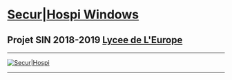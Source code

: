# [Secur|Hospi Windows](http://sin.ze.cx/Logiciel)

## Projet SIN 2018-2019 [Lycee de L'Europe](http://www.lycee-europe-dunkerque.fr/)

________
[![Secur|Hospi](http://sin.ze.cx/logo.png)](http://sin.ze.cx/)
________ 
